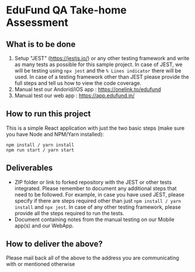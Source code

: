 # EduFund QA Take-home Assessment

## What is to be done

1. Setup "JEST" (https://jestjs.io/) or any other testing framework and write as many tests as possible for this sample project. In case of JEST, we will be testing using `npx jest` and the `% Lines indicator` there will be used. In case of a testing framework other than JEST please provide the full steps and tell us how to view the code coverage.
2. Manual test our Andorid/iOS app : https://onelink.to/edufund
3. Manual test our web app : https://app.edufund.in/

## How to run this project

This is a simple React application with just the two basic steps (make sure you have Node and NPM/Yarn installed):

```
npm install / yarn install
npm run start / yarn start
```

## Deliverables

* ZIP folder or link to forked repository with the JEST or other tests integrated. Please remember to document any additional steps that need to be followed. For example, in case you have used JEST, please specify if there are steps required other than just ```npm install / yarn install``` and ```npx jest```. In case of any other testing framework, please provide all the steps required to run the tests.
* Document containing notes from the manual testing on our Mobile app(s) and our WebApp.

## How to deliver the above?

Please mail back all of the above to the address you are communicating with or mentioned otherwise
